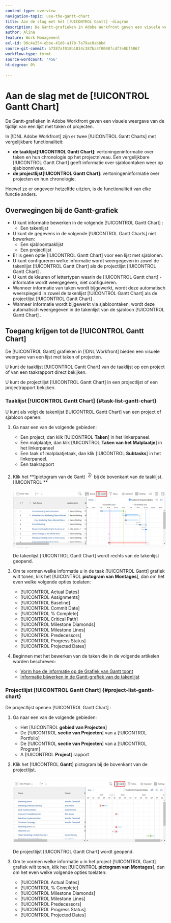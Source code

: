 ```yaml
---
content-type: overview
navigation-topic: use-the-gantt-chart
title: Aan de slag met het [!UICONTROL Gantt] -diagram
description: De Gantt-grafieken in Adobe Workfront geven een visuele weergave van de tijdlijn van een lijst met taken of projecten.
author: Alina
feature: Work Management
exl-id: 96c4e254-ebbe-41d8-a178-7a79ac0abbbd
source-git-commit: b7387af018b1814c387ba3f0000fcdf7e0bf5067
workflow-type: tm+mt
source-wordcount: '456'
ht-degree: 0%

---
```


# Aan de slag met de [!UICONTROL Gantt Chart]

<!-- Audited: 01/2024 -->

De Gantt-grafieken in Adobe Workfront geven een visuele weergave van de tijdlijn van een lijst met taken of projecten.

In [!DNL Adobe Workfront] zijn er twee [!UICONTROL Gantt Charts] met vergelijkbare functionaliteit:

* **de taaklijst[!UICONTROL Gantt Chart]**: vertoningeninformatie over taken en hun chronologie op het projectniveau. Een vergelijkbare [!UICONTROL Gantt Chart] geeft informatie over sjabloontaken weer op sjabloonniveau.
* **de projectlijst[!UICONTROL Gantt Chart]**: vertoningeninformatie over projecten en hun chronologie.

Hoewel ze er ongeveer hetzelfde uitzien, is de functionaliteit van elke functie anders.

## Overwegingen bij de Gantt-grafiek

* U kunt informatie bewerken in de volgende [!UICONTROL Gantt Chart] :
   * Een takenlijst
* U kunt de gegevens in de volgende [!UICONTROL Gantt Charts] niet bewerken:
   * Een sjabloontaaklijst
   * Een projectlijst
* Er is geen optie [!UICONTROL Gantt Chart] voor een lijst met sjablonen.
* U kunt configureren welke informatie wordt weergegeven in zowel de takenlijst [!UICONTROL Gantt Chart] als de projectlijst [!UICONTROL Gantt Chart] .
* U kunt de kleuren of lettertypen waarin de [!UICONTROL Gantt chart] -informatie wordt weergegeven, niet configureren.
* Wanneer informatie van taken wordt bijgewerkt, wordt deze automatisch weerspiegeld in zowel de takenlijst [!UICONTROL Gantt Chart] als de projectlijst [!UICONTROL Gantt Chart] .
* Wanneer informatie wordt bijgewerkt via sjabloontaken, wordt deze automatisch weergegeven in de takenlijst van de sjabloon [!UICONTROL Gantt Chart] .

## Toegang krijgen tot de [!UICONTROL Gantt Chart]

De [!UICONTROL Gantt] grafieken in [!DNL Workfront] bieden een visuele weergave van een lijst met taken of projecten.

U kunt de taaklijst [!UICONTROL Gantt Chart] van de taaklijst op een project of van een taakrapport direct bekijken.

U kunt de projectlijst [!UICONTROL Gantt Chart] in een projectlijst of een projectrapport bekijken.

### Taaklijst [!UICONTROL Gantt Chart] {#task-list-gantt-chart}

<!--The task list [!UICONTROL Gantt Chart] is accessible in the following areas:

* In a Project

   * [!UICONTROL Tasks] section
   * [!UICONTROL Subtasks] section of a task

* In a [!UICONTROL Template]

* In a [!UICONTROL Task] report-->

U kunt als volgt de takenlijst [!UICONTROL Gantt Chart] van een project of sjabloon openen:

1. Ga naar een van de volgende gebieden:

   * Een project, dan klik [!UICONTROL **Taken**] in het linkerpaneel.
   * Een malplaatje, dan klik [!UICONTROL **Taken van het Malplaatje**] in het linkerpaneel
   * Een taak of malplaatjetaak, dan klik [!UICONTROL **Subtasks**] in het linkerpaneel.
   * Een taakrapport

1. Klik het **]pictogram van de Gantt ![ Gantt ](assets/gantt-icon-nwe.png) bij de bovenkant van de taaklijst.[!UICONTROL **

   ![ Gantt van de Lijst van de Taak ](assets/task-list-gantt.png)

   De takenlijst [!UICONTROL Gantt Chart] wordt rechts van de takenlijst geopend.

1. Om te vormen welke informatie u in de taak [!UICONTROL Gantt] grafiek wilt tonen, klik het [!UICONTROL **pictogram van Montages**], dan om het even welke volgende opties toelaten:

   * [!UICONTROL Actual Dates]
   * [!UICONTROL Assignments]
   * [!UICONTROL Baseline]
   * [!UICONTROL Commit Date]
   * [!UICONTROL % Complete]
   * [!UICONTROL Critical Path]
   * [!UICONTROL Milestone Diamonds]
   * [!UICONTROL Milestone Lines]
   * [!UICONTROL Predecessors]
   * [!UICONTROL Progress Status]
   * [!UICONTROL Projected Dates]

1. Beginnen met het bewerken van de taken die in de volgende artikelen worden beschreven:

   * [Vorm hoe de informatie op de Grafiek van Gantt toont](../use-the-gantt-chart/configure-info-on-gantt-chart.md)
   * [Informatie bijwerken in de Gantt-grafiek van de takenlijst](../use-the-gantt-chart/update-info-task-list-gantt.md)

### Projectlijst [!UICONTROL Gantt Chart] {#project-list-gantt-chart}

<!--The project list [!UICONTROL Gantt Chart] is accessible in the following areas:

* In the [!UICONTROL Projects] area
* In the [!UICONTROL Projects] section of a [!UICONTROL Portfolio]
* In the [!UICONTROL Projects] section of a [!UICONTROL Program]
* In a [!UICONTROL Project] report-->

De projectlijst openen [!UICONTROL Gantt Chart] :

1. Ga naar een van de volgende gebieden:

   * Het [!UICONTROL **gebied van Projecten**]
   * De [!UICONTROL **sectie van Projecten**] van a [!UICONTROL Portfolio]
   * De [!UICONTROL **sectie van Projecten**] van a [!UICONTROL Program]
   * A [!UICONTROL **Project**] rapport

1. Klik het [!UICONTROL **Gantt**] pictogram bij de bovenkant van de projectlijst.

   ![ de lijst Gantt van het Project ](assets/project-list-gantt.png)

   De projectlijst [!UICONTROL Gantt Chart] wordt geopend.

1. Om te vormen welke informatie u in het project [!UICONTROL Gantt] grafiek wilt tonen, klik het [!UICONTROL **pictogram van Montages**], dan om het even welke volgende opties toelaten:

   * [!UICONTROL Actual Dates]
   * [!UICONTROL % Complete]
   * [!UICONTROL Milestone Diamonds]
   * [!UICONTROL Milestone Lines]
   * [!UICONTROL Predecessors]
   * [!UICONTROL Progress Status]
   * [!UICONTROL Projected Dates]

